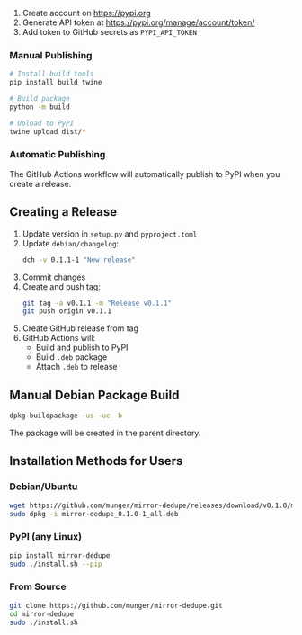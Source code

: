 <!--
PUBLISHING.md : Ubuntu mirror synchronisation with global deduplication

Copyright (c) 2025 Tim Hosking
Email: tim@mungerware.com
Website: https://github.com/munger
Licence: MIT
-->

1. Create account on https://pypi.org
2. Generate API token at https://pypi.org/manage/account/token/
3. Add token to GitHub secrets as `PYPI_API_TOKEN`

### Manual Publishing

```bash
# Install build tools
pip install build twine

# Build package
python -m build

# Upload to PyPI
twine upload dist/*
```

### Automatic Publishing

The GitHub Actions workflow will automatically publish to PyPI when you create a release.

## Creating a Release

1. Update version in `setup.py` and `pyproject.toml`
2. Update `debian/changelog`:
   ```bash
   dch -v 0.1.1-1 "New release"
   ```
3. Commit changes
4. Create and push tag:
   ```bash
   git tag -a v0.1.1 -m "Release v0.1.1"
   git push origin v0.1.1
   ```
5. Create GitHub release from tag
6. GitHub Actions will:
   - Build and publish to PyPI
   - Build `.deb` package
   - Attach `.deb` to release

## Manual Debian Package Build

```bash
dpkg-buildpackage -us -uc -b
```

The package will be created in the parent directory.

## Installation Methods for Users

### Debian/Ubuntu
```bash
wget https://github.com/munger/mirror-dedupe/releases/download/v0.1.0/mirror-dedupe_0.1.0-1_all.deb
sudo dpkg -i mirror-dedupe_0.1.0-1_all.deb
```

### PyPI (any Linux)
```bash
pip install mirror-dedupe
sudo ./install.sh --pip
```

### From Source
```bash
git clone https://github.com/munger/mirror-dedupe.git
cd mirror-dedupe
sudo ./install.sh
```
